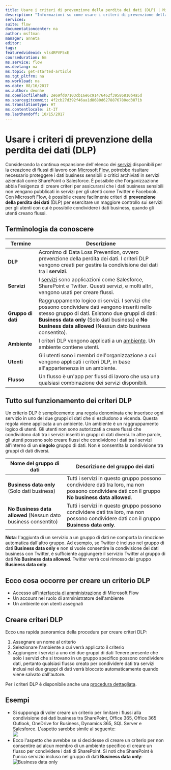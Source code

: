```yaml
---
title: Usare i criteri di prevenzione della perdita dei dati (DLP) | Microsoft Docs
description: "Informazioni su come usare i criteri di prevenzione della perdita dei dati per controllare quali servizi possono condividere dati durante l'automazione delle attività con Microsoft Flow."
services: 
suite: flow
documentationcenter: na
author: msftman
manager: anneta
editor: 
tags: 
featuredvideoid: vls4RPVP5xE
courseduration: 6m
ms.service: flow
ms.devlang: na
ms.topic: get-started-article
ms.tgt_pltfrm: na
ms.workload: na
ms.date: 08/16/2017
ms.author: deonhe
ms.openlocfilehash: 2e69fd07103cb16e6c91476462f39586810b4a5d
ms.sourcegitcommit: 4f2cb27d392f46aa1d8680d6278876780ed3871b
ms.translationtype: HT
ms.contentlocale: it-IT
ms.lasthandoff: 10/15/2017
---
```

# <a name="use-data-loss-prevention-dlp-policies"></a>Usare i criteri di prevenzione della perdita dei dati (DLP)
Considerando la continua espansione dell'elenco dei [servizi](https://flow.microsoft.com/services) disponibili per la creazione di flussi di lavoro con [Microsoft Flow](https://flow.microsoft.com), potrebbe risultare necessario proteggere i dati business sensibili o critici archiviati in servizi aziendali come SharePoint o Salesforce. È possibile che l'organizzazione abbia l'esigenza di creare criteri per assicurarsi che i dati business sensibili non vengano pubblicati in servizi per gli utenti come Twitter e Facebook. Con Microsoft Flow, è possibile creare facilmente criteri di **prevenzione della perdita dei dati** (DLP) per esercitare un maggiore controllo sui servizi per gli utenti con cui è possibile condividere i dati business, quando gli utenti creano flussi.  

## <a name="terms-you-should-get-familiar-with"></a>Terminologia da conoscere
| Termine | Descrizione |
| --- | --- |
| **DLP** |Acronimo di Data Loss Prevention, ovvero prevenzione della perdita dei dati. I criteri DLP vengono creati per gestire la condivisione dei dati tra i **servizi**. |
| **Servizi** |I [servizi](https://flow.microsoft.com/services) sono applicazioni come Salesforce, SharePoint e Twitter. Questi servizi, e molti altri, vengono usati per creare flussi. |
| **Gruppo di dati** |Raggruppamento logico di servizi. I servizi che possono condividere dati vengono inseriti nello stesso gruppo di dati. Esistono due gruppi di dati: **Business data only** (Solo dati business) e **No business data allowed** (Nessun dato business consentito). |
| **Ambiente** |I criteri DLP vengono applicati a un [ambiente](../environments-overview-admin.md). Un ambiente contiene utenti. |
| **Utenti** |Gli utenti sono i membri dell'organizzazione a cui vengono applicati i criteri DLP, in base all'appartenenza in un ambiente. |
| **Flusso** |Un flusso è un'app per flussi di lavoro che usa una qualsiasi combinazione dei servizi disponibili. |

## <a name="all-about-how-dlp-policies-work"></a>Tutto sul funzionamento dei criteri DLP
Un criterio DLP è semplicemente una regola denominata che inserisce ogni servizio in uno dei due gruppi di dati che si escludono a vicenda. Questa regola viene applicata a un ambiente. Un ambiente è un raggruppamento logico di utenti. Gli utenti non sono autorizzati a creare flussi che condividono dati tra i servizi inseriti in gruppi di dati diversi. In altre parole, gli utenti possono solo creare flussi che condividono i dati tra i servizi all'interno di un **singolo** gruppo di dati. Non è consentita la condivisione tra gruppi di dati diversi.  

| **Nome del gruppo di dati** | **Descrizione del gruppo dei dati** |
| --- | --- |
| **Business data only** (Solo dati business) |Tutti i servizi in questo gruppo possono condividere dati tra loro, ma non possono condividere dati con il gruppo **No business data allowed**. |
| **No Business data allowed** (Nessun dato business consentito) |Tutti i servizi in questo gruppo possono condividere dati tra loro, ma non possono condividere dati con il gruppo **Business data only**. |

**Nota**: l'aggiunta di un servizio a un gruppo di dati ne comporta la rimozione automatica dall'altro gruppo. Ad esempio, se Twitter è incluso nel gruppo di dati **Business data only** e non si vuole consentire la condivisione dei dati business con Twitter, è sufficiente aggiungere il servizio Twitter al gruppo di dati **No Business data allowed**. Twitter verrà così rimosso dal gruppo **Business data only**.

## <a name="heres-what-you-need-to-create-a-dlp"></a>Ecco cosa occorre per creare un criterio DLP
* Accesso all'[interfaccia di amministrazione](https://admin.flow.microsoft.com) di Microsoft Flow  
* Un account nel ruolo di amministratore dell'ambiente  
* Un ambiente con utenti assegnati  

## <a name="create-a-dlp-policy"></a>Creare criteri DLP
Ecco una rapida panoramica della procedura per creare criteri DLP:  

1. Assegnare un nome al criterio
2. Selezionare l'ambiente a cui verrà applicato il criterio
3. Aggiungere i servizi a uno dei due gruppi di dati Tenere presente che solo i servizi che si trovano in un gruppo specifico possono condividere dati, pertanto qualsiasi flusso creato per condividere dati tra servizi inclusi nei due gruppi di dati verrà bloccato automaticamente quando viene salvato dall'autore.  

Per i criteri DLP è disponibile anche una [procedura dettagliata](../prevent-data-loss.md).  

## <a name="examples"></a>Esempi
* Si supponga di voler creare un criterio per limitare i flussi alla condivisione dei dati business tra SharePoint, Office 365, Office 365 Outlook, OneDrive for Business, Dynamics 365, SQL Server e Salesforce. L'aspetto sarebbe simile al seguente:  
  ![](./media/learning-data-loss-prevention/a-few-business-centric-services.png)  
* Ecco l'aspetto che avrebbe se si decidesse di creare un criterio per non consentire ad alcun membro di un ambiente specifico di creare un flusso per condividere i dati di SharePoint. Si noti che SharePoint è l'unico servizio incluso nel gruppo di dati **Business data only**:  
  ![Business data only](./media/learning-data-loss-prevention/sharepoint-only-no-sharing-guided-learning.png)

